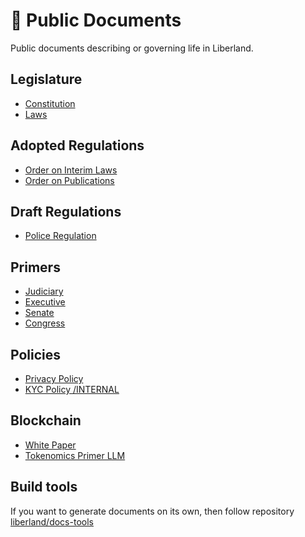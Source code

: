 # 📖 Public Documents

Public documents describing or governing life in Liberland.

## Legislature

* [Constitution](https://github.com/liberland/constitution/blob/master/Constitution.md)
* [Laws](https://github.com/liberland/laws)

## Adopted Regulations

* [Order on Interim Laws](<regulations/in force/orders/order-on-interim-laws.md>)
* [Order on Publications](<regulations/in force/orders/order-on-publication.md>)

## Draft Regulations

* [Police Regulation](regulations/drafts/police-regulation.md)

## Primers

* [Judiciary](primers/judiciary.md)
* [Executive](primers/executive.md)
* [Senate](primers/senate.md)
* [Congress](primers/congress.md)

## Policies

* [Privacy Policy](<policies/in force/justice/privacy-policy.md>)
* [KYC Policy /INTERNAL](<policies/in force/justice/privacy-policy.md>)

## Blockchain

* [White Paper](https://github.com/liberland/docs/blob/master/blockchain/white-paper.md)
* [Tokenomics Primer LLM](https://docs.google.com/document/d/1LGZN10PxvlcDDr77e6Knyq3AWt1r-YINIzYdhDz7CK4/edit)

## Build tools

If you want to generate documents on its own, then follow repository [liberland/docs-tools](https://github.com/liberland/docs-tools)
